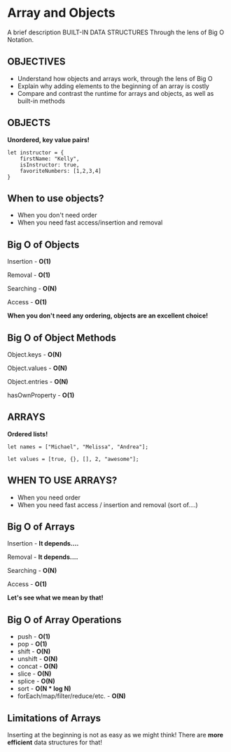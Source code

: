 
# Array and Objects

A brief description BUILT-IN DATA STRUCTURES Through the lens of Big O Notation.

## OBJECTIVES

- Understand how objects and arrays work, through the lens of Big O
- Explain why adding elements to the beginning of an array is costly
- Compare and contrast the runtime for arrays and objects, as well as built-in methods
## OBJECTS
**Unordered, key value pairs!**

```
let instructor = {
    firstName: "Kelly",
    isInstructor: true,
    favoriteNumbers: [1,2,3,4]
}
```
## When to use objects?

- When you don't need order
- When you need fast access/insertion and removal
## Big O of Objects

Insertion -   **O(1)**

Removal -   **O(1)**

Searching -   **O(N)**

Access -   **O(1)**

**When you don't need any ordering, objects are an excellent choice!**
## Big O of Object Methods

Object.keys -   **O(N)**

Object.values -   **O(N)**

Object.entries -   **O(N)**

hasOwnProperty -   **O(1)**
## ARRAYS

**Ordered lists!**

```
let names = ["Michael", "Melissa", "Andrea"];

let values = [true, {}, [], 2, "awesome"];
```
## WHEN TO USE ARRAYS?

- When you need order
- When you need fast access / insertion and removal (sort of....)

## Big O of Arrays

Insertion -   **It depends....**

Removal -   **It depends....**

Searching -   **O(N)**

Access -   **O(1)**

**Let's see what we mean by that!**
## Big O of Array Operations

- push -   **O(1)**
- pop -   **O(1)**
- shift -   **O(N)**        
- unshift -   **O(N)**
- concat -   **O(N)**
- slice -   **O(N)**
- splice -   **O(N)**
- sort -   **O(N * log N)**
- forEach/map/filter/reduce/etc. -   **O(N)**
## Limitations of Arrays

Inserting at the beginning is not as easy as we might think! There are **more efficient** data structures for that!
